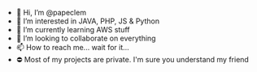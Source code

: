 - 👋 Hi, I’m @papeclem
- 👀 I’m interested in JAVA, PHP, JS & Python
- 🌱 I’m currently learning AWS stuff
- 💞️ I’m looking to collaborate on everything
- 📫 How to reach me... wait for it...
- ⛔ Most of my projects are private. I'm sure you understand my friend
